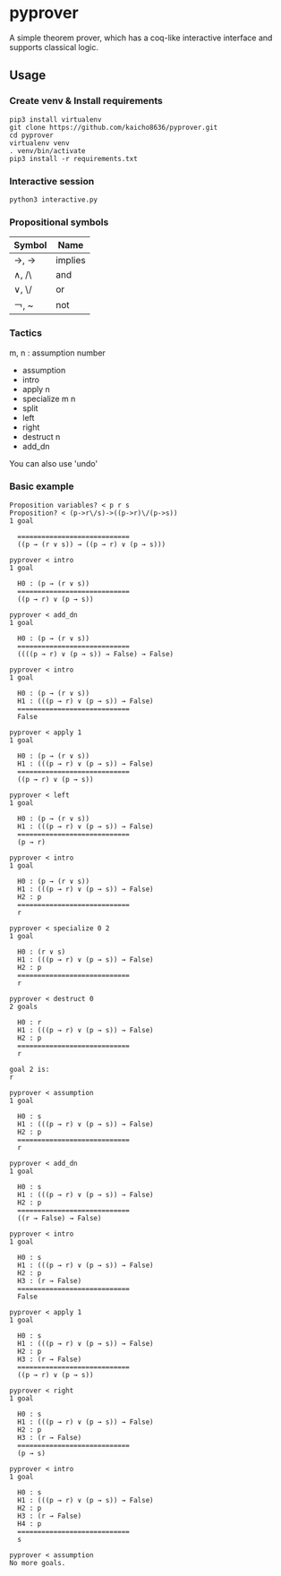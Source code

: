 # pyprover
A simple theorem prover, which has a coq-like interactive interface and supports classical logic.

## Usage
### Create venv & Install requirements
```shell
pip3 install virtualenv
git clone https://github.com/kaicho8636/pyprover.git
cd pyprover
virtualenv venv
. venv/bin/activate
pip3 install -r requirements.txt
```

### Interactive session
```shell
python3 interactive.py
```

### Propositional symbols
| Symbol | Name    |
|--------|---------|
| →, ->  | implies |
| ∧, /\\ | and     |
| ∨, \\/ | or      |
| ￢, ~   | not     |


### Tactics
m, n : assumption number
- assumption
- intro
- apply n
- specialize m n
- split
- left
- right
- destruct n
- add_dn

You can also use 'undo'

### Basic example
```
Proposition variables? < p r s
Proposition? < (p->r\/s)->((p->r)\/(p->s))
1 goal

  ============================
  ((p → (r ∨ s)) → ((p → r) ∨ (p → s)))

pyprover < intro
1 goal

  H0 : (p → (r ∨ s))
  ============================
  ((p → r) ∨ (p → s))

pyprover < add_dn
1 goal

  H0 : (p → (r ∨ s))
  ============================
  ((((p → r) ∨ (p → s)) → False) → False)

pyprover < intro
1 goal

  H0 : (p → (r ∨ s))
  H1 : (((p → r) ∨ (p → s)) → False)
  ============================
  False

pyprover < apply 1
1 goal

  H0 : (p → (r ∨ s))
  H1 : (((p → r) ∨ (p → s)) → False)
  ============================
  ((p → r) ∨ (p → s))

pyprover < left
1 goal

  H0 : (p → (r ∨ s))
  H1 : (((p → r) ∨ (p → s)) → False)
  ============================
  (p → r)

pyprover < intro
1 goal

  H0 : (p → (r ∨ s))
  H1 : (((p → r) ∨ (p → s)) → False)
  H2 : p
  ============================
  r

pyprover < specialize 0 2
1 goal

  H0 : (r ∨ s)
  H1 : (((p → r) ∨ (p → s)) → False)
  H2 : p
  ============================
  r

pyprover < destruct 0
2 goals

  H0 : r
  H1 : (((p → r) ∨ (p → s)) → False)
  H2 : p
  ============================
  r

goal 2 is:
r

pyprover < assumption
1 goal

  H0 : s
  H1 : (((p → r) ∨ (p → s)) → False)
  H2 : p
  ============================
  r

pyprover < add_dn
1 goal

  H0 : s
  H1 : (((p → r) ∨ (p → s)) → False)
  H2 : p
  ============================
  ((r → False) → False)

pyprover < intro
1 goal

  H0 : s
  H1 : (((p → r) ∨ (p → s)) → False)
  H2 : p
  H3 : (r → False)
  ============================
  False

pyprover < apply 1
1 goal

  H0 : s
  H1 : (((p → r) ∨ (p → s)) → False)
  H2 : p
  H3 : (r → False)
  ============================
  ((p → r) ∨ (p → s))

pyprover < right
1 goal

  H0 : s
  H1 : (((p → r) ∨ (p → s)) → False)
  H2 : p
  H3 : (r → False)
  ============================
  (p → s)

pyprover < intro
1 goal

  H0 : s
  H1 : (((p → r) ∨ (p → s)) → False)
  H2 : p
  H3 : (r → False)
  H4 : p
  ============================
  s

pyprover < assumption
No more goals.
```

